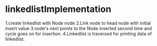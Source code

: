 # linkedlistImplementation
1.create linkedlist with Node node
2.Link node to head node with initial insert value
3.node's next points to the Node inserted second time and cycle goes on for insertion.
4.Linkedlist is traversed for printing data of linkedlist.
